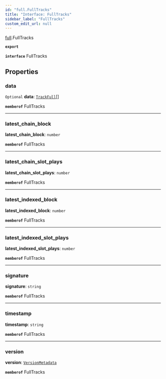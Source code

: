 ```yaml
---
id: "full.FullTracks"
title: "Interface: FullTracks"
sidebar_label: "FullTracks"
custom_edit_url: null
---
```


[full](../namespaces/full.md).FullTracks

**`export`**

**`interface`** FullTracks

## Properties

### data

 `Optional` **data**: [`TrackFull`](full.TrackFull.md)[]

**`memberof`** FullTracks

___

### latest\_chain\_block

 **latest\_chain\_block**: `number`

**`memberof`** FullTracks

___

### latest\_chain\_slot\_plays

 **latest\_chain\_slot\_plays**: `number`

**`memberof`** FullTracks

___

### latest\_indexed\_block

 **latest\_indexed\_block**: `number`

**`memberof`** FullTracks

___

### latest\_indexed\_slot\_plays

 **latest\_indexed\_slot\_plays**: `number`

**`memberof`** FullTracks

___

### signature

 **signature**: `string`

**`memberof`** FullTracks

___

### timestamp

 **timestamp**: `string`

**`memberof`** FullTracks

___

### version

 **version**: [`VersionMetadata`](full.VersionMetadata.md)

**`memberof`** FullTracks
